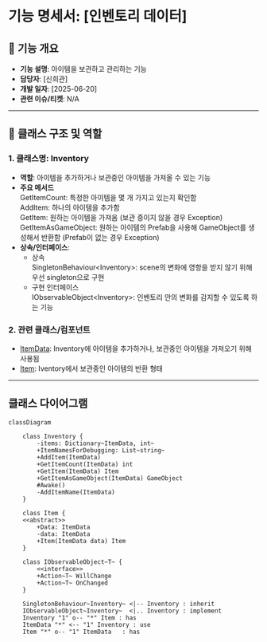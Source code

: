 # 기능 명세서: [인벤토리 데이터]

## 📌 기능 개요
- **기능 설명**: 아이템을 보관하고 관리하는 기능
- **담당자**: [신희관]
- **개발 일자**: [2025-06-20]
- **관련 이슈/티켓**:  N/A

---

## 🧩 클래스 구조 및 역할

### 1. 클래스명: Inventory
- **역할**: 아이템을 추가하거나 보관중인 아이템을 가져올 수 있는 기능
- **주요 메서드**    
		GetItemCount: 특정한 아이템을 몇 개 가지고 있는지 확인함   
  AddItem: 하나의 아이템을 추가함    
		GetItem: 원하는 아이템을 가져옴 (보관 중이지 않을 경우 Exception)   	
		GetItemAsGameObject: 원하는 아이템의 Prefab을 사용해 GameObject를 생성해서 반환함 (Prefab이 없는 경우 Exception)    
- **상속/인터페이스**:
  - 상속   
    SingletonBehaviour<Inventory\>: scene의 변화에 영항을 받지 않기 위해 우선 singleton으로 구현   
  - 구현 인터페이스   
    IObservableObject<Inventory\>: 인벤토리 안의 변화를 감지할 수 있도록 하는 기능   

### 2. 관련 클래스/컴포넌트
- [ItemData](https://10-team-project.github.io/docs/%EA%B8%B0%EB%8A%A5%EB%AA%85%EC%84%B8%EC%84%9C/%EC%95%84%EC%9D%B4%ED%85%9C/ItemData/): Inventory에 아이템을 추가하거나, 보관중인 아이템을 가져오기 위해 사용됨   
- [Item](https://10-team-project.github.io/docs/%EA%B8%B0%EB%8A%A5%EB%AA%85%EC%84%B8%EC%84%9C/%EC%95%84%EC%9D%B4%ED%85%9C/Item/): Iventory에서 보관중인 아이템의 반환 형태   

---

## 클래스 다이어그램
```mermaid
classDiagram

	class Inventory {
		-items: Dictionary~ItemData, int~
		+ItemNamesForDebugging: List~string~
		+AddItem(ItemData)
		+GetItemCount(ItemData) int
		+GetItem(ItemData) Item
		+GetItemAsGameObject(ItemData) GameObject
		#Awake()
		-AddItemName(ItemData)
	}
	
	class Item {
	<<abstract>>
		+Data: ItemData
		-data: ItemData
		+Item(ItemData data) Item
	}

	class IObservableObject~T~ {
		<<interface>>
		+Action~T~ WillChange
		+Action~T~ OnChanged
	}
	
	SingletonBehaviour~Inventory~ <|-- Inventory : inherit
	IObservableObject~Inventory~  <|.. Inventory : implement
	Inventory "1" o-- "*" Item : has
	ItemData "*" <-- "1" Inventory : use
	Item "*" o-- "1" ItemData	: has
```